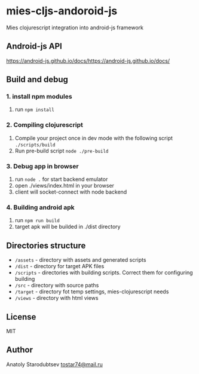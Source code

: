 # mies-cljs-andoroid-js
Mies clojurescript integration into android-js framework


## Android-js API
https://android-js.github.io/docs/https://android-js.github.io/docs/


## Build and debug

### 1. install npm modules
1. run `npm install`

### 2. Compiling clojurescript
1. Compile your project once in dev mode with the following script `./scripts/build`
2. Run pre-build script `node ./pre-build`


### 3. Debug app in browser
1. run `node .` for start backend emulator
2. open ./views/index.html in your browser
3. client will socket-connect with node backend

### 4. Building android apk
1. run `npm run build`
2. target apk will be builded in ./dist directory


## Directories structure
- `/assets` - directory with assets and generated scripts
- `/dist` - directory for target APK files
- `/scripts` - directories with building scripts. Correct them for configuring building
- `/src` - directory with source paths
- `/target` - directory fot temp settings, mies-clojurescript needs
- `/views` - directory with html views


## License
MIT


## Author
Anatoly Starodubtsev
tostar74@mail.ru